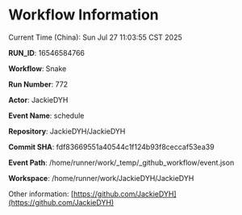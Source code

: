 # Workflow Information

Current Time (China): Sun Jul 27 11:03:55 CST 2025  

**RUN_ID**: 16546584766  

**Workflow**: Snake  

**Run Number**: 772  

**Actor**: JackieDYH  

**Event Name**: schedule  

**Repository**: JackieDYH/JackieDYH  

**Commit SHA**: fdf83669551a40544c1f124b93f8ceccaf53ea39  

**Event Path**: /home/runner/work/_temp/_github_workflow/event.json  

**Workspace**: /home/runner/work/JackieDYH/JackieDYH  

Other information: [https://github.com/JackieDYH](https://github.com/JackieDYH)
